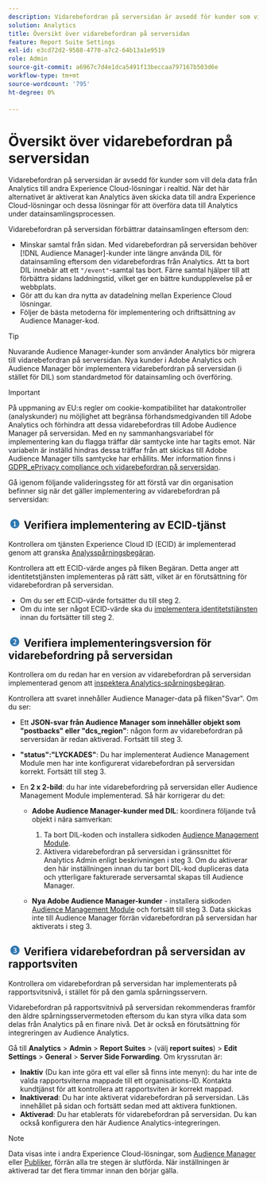 ```yaml
---
description: Vidarebefordran på serversidan är avsedd för kunder som vill dela data från Analytics till andra Experience Cloud-lösningar i realtid. När det här alternativet är aktiverat kan Analytics även skicka data till andra Experience Cloud-lösningar och dessa lösningar för att överföra data till Analytics under datainsamlingsprocessen.
solution: Analytics
title: Översikt över vidarebefordran på serversidan
feature: Report Suite Settings
exl-id: e3cd72d2-9588-4770-a7c2-64b13a1e9519
role: Admin
source-git-commit: a6967c7d4e1dca5491f13beccaa797167b503d6e
workflow-type: tm+mt
source-wordcount: '795'
ht-degree: 0%

---
```


# Översikt över vidarebefordran på serversidan

Vidarebefordran på serversidan är avsedd för kunder som vill dela data från Analytics till andra Experience Cloud-lösningar i realtid. När det här alternativet är aktiverat kan Analytics även skicka data till andra Experience Cloud-lösningar och dessa lösningar för att överföra data till Analytics under datainsamlingsprocessen.

Vidarebefordran på serversidan förbättrar datainsamlingen eftersom den:

* Minskar samtal från sidan. Med vidarebefordran på serversidan behöver [!DNL Audience Manager]-kunder inte längre använda DIL för datainsamling eftersom den vidarebefordras från Analytics. Att ta bort DIL innebär att ett `"/event"`-samtal tas bort. Färre samtal hjälper till att förbättra sidans laddningstid, vilket ger en bättre kundupplevelse på er webbplats.
* Gör att du kan dra nytta av datadelning mellan Experience Cloud lösningar.
* Följer de bästa metoderna för implementering och driftsättning av Audience Manager-kod.

>[!TIP]
>
>Nuvarande Audience Manager-kunder som använder Analytics bör migrera till vidarebefordran på serversidan. Nya kunder i Adobe Analytics och Audience Manager bör implementera vidarebefordran på serversidan (i stället för DIL) som standardmetod för datainsamling och överföring.

>[!IMPORTANT]
>På uppmaning av EU:s regler om cookie-kompatibilitet har datakontroller (analyskunder) nu möjlighet att begränsa förhandsmedgivanden till Adobe Analytics och förhindra att dessa vidarebefordras till Adobe Audience Manager på serversidan. Med en ny sammanhangsvariabel för implementering kan du flagga träffar där samtycke inte har tagits emot. När variabeln är inställd hindras dessa träffar från att skickas till Adobe Audience Manager tills samtycke har erhållits. Mer information finns i [GDPR_ePrivacy compliance och vidarebefordran på serversidan](/help/admin/tools/manage-rs/edit-settings/general/c-server-side-forwarding/ssf-gdpr.md).

Gå igenom följande valideringssteg för att förstå var din organisation befinner sig när det gäller implementering av vidarebefordran på serversidan:

## ![step1_icon.png image](/help/admin/tools/manage-rs/edit-settings/general/c-server-side-forwarding/assets/step1_icon.png) Verifiera implementering av ECID-tjänst

Kontrollera om tjänsten Experience Cloud ID (ECID) är implementerad genom att granska [Analysspårningsbegäran](https://experienceleague.adobe.com/docs/id-service/using/implementation/test-verify.html).

Kontrollera att ett ECID-värde anges på fliken Begäran. Detta anger att identitetstjänsten implementeras på rätt sätt, vilket är en förutsättning för vidarebefordran på serversidan.

* Om du ser ett ECID-värde fortsätter du till steg 2.
* Om du inte ser något ECID-värde ska du [implementera identitetstjänsten](https://experienceleague.adobe.com/docs/id-service/using/implementation/implementation-guides.html) innan du fortsätter till steg 2.

## ![step2_icon.png image](/help/admin/tools/manage-rs/edit-settings/general/c-server-side-forwarding/assets/step2_icon.png) Verifiera implementeringsversion för vidarebefordring på serversidan

Kontrollera om du redan har en version av vidarebefordran på serversidan implementerad genom att [inspektera Analytics-spårningsbegäran](/help/admin/tools/manage-rs/edit-settings/general/c-server-side-forwarding/ssf-verify.md).

Kontrollera att svaret innehåller Audience Manager-data på fliken&quot;Svar&quot;. Om du ser:

* Ett **JSON-svar från Audience Manager som innehåller objekt som &quot;postbacks&quot; eller &quot;dcs_region&quot;**: någon form av vidarebefordran på serversidan är redan aktiverad. Fortsätt till steg 3.
* **&quot;status&quot;:&quot;LYCKADES&quot;**: Du har implementerat Audience Management Module men har inte konfigurerat vidarebefordran på serversidan korrekt. Fortsätt till steg 3.
* En **2 x 2-bild**: du har inte vidarebefordring på serversidan eller Audience Management Module implementerad. Så här korrigerar du det:

   * **Adobe Audience Manager-kunder med DIL**: koordinera följande två objekt i nära samverkan:

      1. Ta bort DIL-koden och installera sidkoden [Audience Management Module](https://experienceleague.adobe.com/docs/audience-manager/user-guide/implementation-integration-guides/integration-other-solutions/audience-management-module.html).
      1. Aktivera vidarebefordran på serversidan i gränssnittet för Analytics Admin enligt beskrivningen i steg 3. Om du aktiverar den här inställningen innan du tar bort DIL-kod dupliceras data och ytterligare fakturerade serversamtal skapas till Audience Manager.

   * **Nya Adobe Audience Manager-kunder** - installera sidkoden [Audience Management Module](https://experienceleague.adobe.com/docs/audience-manager/user-guide/implementation-integration-guides/integration-other-solutions/audience-management-module.html) och fortsätt till steg 3. Data skickas inte till Audience Manager förrän vidarebefordran på serversidan har aktiverats i steg 3.

## ![step3_icon.png image](/help/admin/tools/manage-rs/edit-settings/general/c-server-side-forwarding/assets/step3_icon.png) Verifiera vidarebefordran på serversidan av rapportsviten

Kontrollera om vidarebefordran på serversidan har implementerats på rapportsvitsnivå, i stället för på den gamla spårningsservern.

Vidarebefordran på rapportsvitnivå på serversidan rekommenderas framför den äldre spårningsservermetoden eftersom du kan styra vilka data som delas från Analytics på en finare nivå. Det är också en förutsättning för integreringen av Audience Analytics.

Gå till **Analytics** > **Admin** > **Report Suites** > (välj **report suites**) > **Edit Settings** > **General** > **Server Side Forwarding**. Om kryssrutan är:

* **Inaktiv** (Du kan inte göra ett val eller så finns inte menyn): du har inte de valda rapportsviterna mappade till ett organisations-ID. Kontakta kundtjänst för att kontrollera att rapportsviten är korrekt mappad.
* **Inaktiverad**: Du har inte aktiverat vidarebefordran på serversidan. Läs innehållet på sidan och fortsätt sedan med att aktivera funktionen.
* **Aktiverad**: Du har etablerats för vidarebefordran på serversidan. Du kan också konfigurera den här Audience Analytics-integreringen.

>[!NOTE]
>
>Data visas inte i andra Experience Cloud-lösningar, som [Audience Manager](https://experienceleague.adobe.com/docs/audience-manager/user-guide/aam-home.html) eller [Publiker](https://experienceleague.adobe.com/docs/core-services/interface/audiences/audience-library.html), förrän alla tre stegen är slutförda. När inställningen är aktiverad tar det flera timmar innan den börjar gälla.
